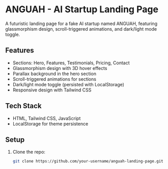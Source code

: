 # ANGUAH - AI Startup Landing Page

A futuristic landing page for a fake AI startup named ANGUAH, featuring glassmorphism design, scroll-triggered animations, and dark/light mode toggle.

## Features
- Sections: Hero, Features, Testimonials, Pricing, Contact
- Glassmorphism design with 3D hover effects
- Parallax background in the hero section
- Scroll-triggered animations for sections
- Dark/light mode toggle (persisted with LocalStorage)
- Responsive design with Tailwind CSS

## Tech Stack
- HTML, Tailwind CSS, JavaScript
- LocalStorage for theme persistence

## Setup
1. Clone the repo:
   ```bash
   git clone https://github.com/your-username/anguah-landing-page.git
